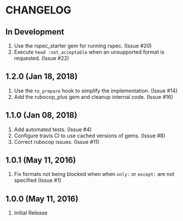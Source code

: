 # CHANGELOG

## In Development

1. Use the rspec_starter gem for running rspec.  (Issue #20)
1. Execute `head :not_acceptable` when an unsupported format is requested. (Issue #22)

## 1.2.0 (Jan 18, 2018)

1. Use the `to_prepare` hook to simplify the implementation. (Issue #14)
1. Add the rubocop_plus gem and cleanup internal code.  (Issue #16)

## 1.1.0 (Jan 08, 2018)

1. Add automated tests.  (Issue #4)
1. Configure travis CI to use cached versions of gems.  (Issue #8)
1. Correct rubocop issues.  (Issue #11)

## 1.0.1 (May 11, 2016)

1. Fix formats not being blocked when when `only:` or `except:` are not specified (Issue #1)

## 1.0.0 (May 11, 2016)

1. Initial Release
